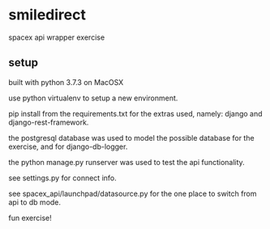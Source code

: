 # smiledirect
spacex api wrapper exercise

## setup
built with python 3.7.3 on MacOSX

use python virtualenv to setup a new environment.  

pip install from the requirements.txt for the extras used, namely: django and django-rest-framework. 

the postgresql database was used to model the possible database for the exercise, and for django-db-logger. 

the python manage.py runserver was used to test the api functionality. 

see settings.py for connect info. 

see spacex_api/launchpad/datasource.py for the one place to switch from api to db mode. 

fun exercise! 

